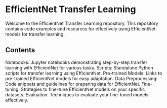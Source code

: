 # EfficientNet Transfer Learning
Welcome to the EfficientNet Transfer Learning repository. This repository contains code examples and resources for effectively using EfficientNet models for transfer learning.

## Contents
Notebooks: Jupyter notebooks demonstrating step-by-step transfer learning with EfficientNet for various tasks.
Scripts: Standalone Python scripts for transfer learning using EfficientNet.
Pre-trained Models: Links to pre-trained EfficientNet models for easy adaptation.
Data Preprocessing: Code snippets and guidelines for preparing data for EfficientNet.
Fine-tuning: Strategies to fine-tune EfficientNet models on your specific datasets.
Evaluation: Techniques to evaluate your fine-tuned models effectively.
